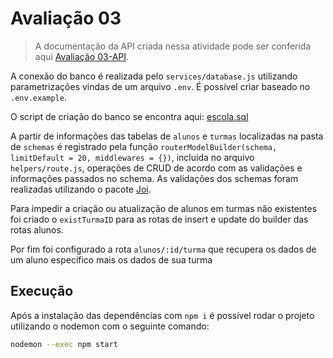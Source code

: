# Avaliação 03

> A documentação da API criada nessa atividade pode ser conferida aqui [Avaliação 03-API](https://documenter.getpostman.com/view/12463861/UVsFz97m).

A conexão do banco é realizada pelo `services/database.js` utilizando parametrizações vindas de um arquivo `.env`. É possível criar baseado no `.env.example`.

O script de criação do banco se encontra aqui: [escola.sql](https://raw.githubusercontent.com/AlexandreNS/uemg-desenvolvimento-web/main/databases/escola.sql)

A partir de informações das tabelas de `alunos` e `turmas` localizadas na pasta de `schemas` é registrado pela função `routerModelBuilder(schema, limitDefault = 20, middlewares = {})`, incluída no arquivo `helpers/route.js`, operações de CRUD de acordo com as validações e informações passados no schema. As validações dos schemas foram realizadas utilizando o pacote [Joi](https://www.npmjs.com/package/joi).

Para impedir a criação ou atualização de alunos em turmas não existentes foi criado o `existTurmaID` para as rotas de insert e update do builder das rotas alunos.

Por fim foi configurado a rota `alunos/:id/turma` que recupera os dados de um aluno específico mais os dados de sua turma

## Execução

Após a instalação das dependências com `npm i` é possível rodar o projeto utilizando o nodemon com o seguinte comando:

```bash
nodemon --exec npm start
```
